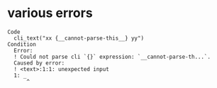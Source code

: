 # various errors

    Code
      cli_text("xx {__cannot-parse-this__} yy")
    Condition
      Error:
      ! Could not parse cli `{}` expression: `__cannot-parse-th...`.
      Caused by error:
      ! <text>:1:1: unexpected input
      1: _
          ^


